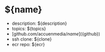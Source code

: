 # ${name}

- description: ${description}
- topics: ${topics}
- [github.com/accuenmedia/${name}](${github})
- ssh clone: ${clone}
- ecr repo: ${ecr}